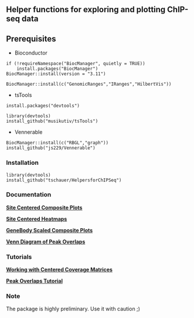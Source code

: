 ## Helper functions for exploring and plotting ChIP-seq data

## Prerequisites

* Bioconductor

```
if (!requireNamespace("BiocManager", quietly = TRUE))
    install.packages("BiocManager")
BiocManager::install(version = "3.11")

BiocManager::install(c("GenomicRanges","IRanges","HilbertVis"))
```

* tsTools

```
install.packages("devtools")

library(devtools)
install_github("musikutiv/tsTools")
```

* Vennerable

```
BiocManager::install(c("RBGL","graph"))
install_github("js229/Vennerable")

```

### Installation

```
library(devtools)
install_github("tschauer/HelpersforChIPSeq")
```

### Documentation

[**Site Centered Composite Plots**](https://htmlpreview.github.io/?https://github.com/tschauer/HelpersforChIPSeq/blob/master/doc/ChIPseq_CompositePlot.html)

[**Site Centered Heatmaps**](https://htmlpreview.github.io/?https://github.com/tschauer/HelpersforChIPSeq/blob/master/doc/ChIPseq_Heatmaps.html)

[**GeneBody Scaled Composite Plots**](https://htmlpreview.github.io/?https://github.com/tschauer/HelpersforChIPSeq/blob/master/doc/ChIPseq_GeneBody_Scaled.html)

[**Venn Diagram of Peak Overlaps**](https://htmlpreview.github.io/?https://github.com/tschauer/HelpersforChIPSeq/blob/master/doc/ChIPseq_Peak_Overlaps.html)

### Tutorials

[**Working with Centered Coverage Matrices**](https://htmlpreview.github.io/?https://github.com/tschauer/HelpersforChIPSeq/blob/master/doc/Coverage_Matrices.html)

[**Peak Overlaps Tutorial**](https://htmlpreview.github.io/?https://github.com/tschauer/HelpersforChIPSeq/blob/master/doc/ChIPseq_Peak_Overlaps_Tutorial.html)


### Note

The package is highly preliminary. Use it with caution ;)
